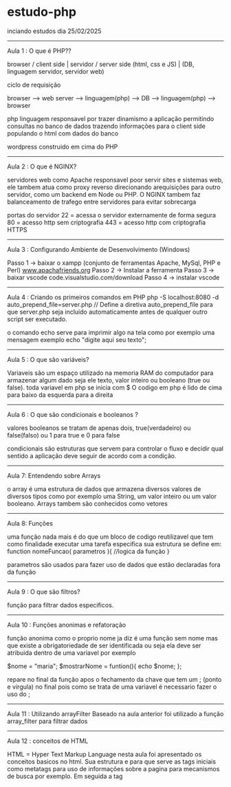 # estudo-php

inciando estudos dia 25/02/2025

---

Aula 1 : O que é PHP??

browser / client side | servidor / server side
(html, css e JS) | (DB, linguagem servidor, servidor web)

ciclo de requisição

browser --> web server --> linguagem(php) --> DB --> linguagem(php) --> browser

php linguagem responsavel por trazer dinamismo a aplicação permitindo consultas no banco de dados trazendo informações para o client side populando o html com dados do banco

wordpress construido em cima do PHP

---

Aula 2 : O que é NGINX?

servidores web como Apache responsavel poor servir sites e sistemas web, ele tambem atua como proxy reverso direcionando arequisições para outro servidor, como um backend em Node ou PHP. O NGINX tambem faz balanceamento de trafego entre servidores para evitar sobrecarga

portas do servidor
22 = acessa o servidor externamente de forma segura
80 = acesso http sem criptografia
443 = acesso http com criptografia HTTPS

---

Aula 3 : Configurando Ambiente de Desenvolvimento (Windows)

Passo 1 -> baixar o xampp (conjunto de ferramentas Apache, MySql, PHP e Perl) www.apachafriends.org
Passo 2 -> Instalar a ferramenta
Passo 3 -> baixar vscode code.visualstudio.com/download
Passo 4 -> instalar vscode

---

Aula 4 : Criando os primeiros comandos em PHP
php -S localhost:8080 -d auto_prepend_file=server.php // Define a diretiva auto_prepend_file para que server.php seja incluído automaticamente antes de qualquer outro script ser executado.

o comando echo serve para imprimir algo na tela como por exemplo uma mensagem
exemplo echo "digite aqui seu texto";

---

Aula 5 : O que são variáveis?

Variaveis são um espaço utilizado na memoria RAM do computador para armazenar algum dado seja ele texto, valor inteiro ou booleano (true ou false).
toda variavel em php se inicia com $
O codigo em php é lido de cima para baixo da esquerda para a direita

---

Aula 6 : O que são condicionais e booleanos ?

valores booleanos se tratam de apenas dois, true(verdadeiro) ou false(falso) ou 1 para true e 0 para false

condicionais são estruturas que servem para controlar o fluxo e decidir qual sentido a aplicação deve seguir de acordo com a condição.

---

Aula 7: Entendendo sobre Arrays

o array é uma estrutura de dados que armazena diversos valores de diversos tipos como por exemplo uma String, um valor inteiro ou um valor booleano. Arrays tambem são conhecidos como vetores

---

Aula 8: Funções

uma função nada mais é do que um bloco de codigo reutilizavel que tem como finalidade executar uma tarefa especifica sua estrutura se define em:
function nomeFuncao( parametros ){
//logica da função
}

parametros são usados para fazer uso de dados que estão declaradas fora da função

---

Aula 9 : O que são filtros?

função para filtrar dados especificos.

---

Aula 10 : Funções anonimas e refatoração

função anonima como o proprio nome ja diz é uma função sem nome mas que existe a obrigatoriedade de ser identificada ou seja ela deve ser atribuida dentro de uma variavel por exemplo

$nome = "maria";
$mostrarNome = funtion(){
echo $nome;
};

repare no final da função apos o fechamento da chave que tem um ; (ponto e virgula) no final pois como se trata de uma variavel é necessario fazer o uso do ;

---

Aula 11 : Utilizando arrayFilter
Baseado na aula anterior foi utilizado a função array_filter para filtrar dados

---

Aula 12 : conceitos de HTML

HTML = Hyper Text Markup Language
nesta aula foi apresentado os conceitos basicos no html. Sua estrutura e para que serve as tags iniciais como metatags para uso de informações sobre a pagina para mecanismos de busca por exemplo. Em seguida a tag <title> que informa o titulo da pagina na guia do navegador.

---

Aula 13 : Framework

Framework nada mais é do que uma estrutura de codigos prontos pre-definidos que serão utilizados como ferramenta que ajudarao a solucionar o problema de forma mais rapida e eficiente. Padrões de escrita pronto que são carregados para dentro do codigo. Citando alguns exemplos de frameworks temos para o front end o bootstrap, tailwind, materialize dentre outros.

---

Aula 14 : Utilizando o framework Tailwind

---

Aula 15 : Iniciando o projeto Portfolio
Iniciando o portfolio pelo front end, trabalhando com o framework tailwind e estilizando o layout com classes ja pre-definidas pelo proprio framework.

---

Projeto do portfolio concluido utilizando as stacks HTML, Tailwind e PHP. Foi comprendido bem o conceito de foreach, estilizações e includ. Foi ensinado copmo funciona as estruturas if e else para controle de fluxo e tambem o uso de array.
